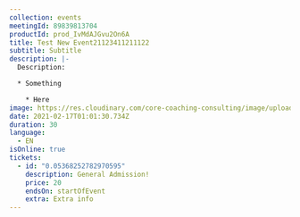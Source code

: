 ```yaml
---
collection: events
meetingId: 89839813704
productId: prod_IvMdAJGvu2On6A
title: Test New Event21123411211122
subtitle: Subtitle
description: |-
  Description:

  * Something

    * Here
image: https://res.cloudinary.com/core-coaching-consulting/image/upload/v1600804098/ariel-pilotto-a-l0rMCZh2o-unsplash_h5qyvr.jpg
date: 2021-02-17T01:01:30.734Z
duration: 30
language:
  - EN
isOnline: true
tickets:
  - id: "0.05368252782970595"
    description: General Admission!
    price: 20
    endsOn: startOfEvent
    extra: Extra info
---
```

